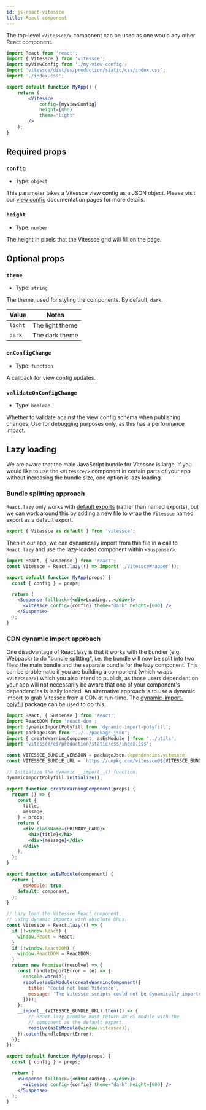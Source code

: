 ```yaml
---
id: js-react-vitessce
title: React component
---
```


The top-level `<Vitessce/>` component can be used as one would any other React component.

```jsx
import React from 'react';
import { Vitessce } from 'vitessce';
import myViewConfig from './my-view-config';
import 'vitessce/dist/es/production/static/css/index.css';
import './index.css';

export default function MyApp() {
    return (
        <Vitessce
            config={myViewConfig}
            height={800}
            theme="light"
        />
    );
}
```

## Required props

### `config`
- Type: `object`

This parameter takes a Vitessce view config as a JSON object. Please visit our [view config](/docs/view-config-json) documentation pages for more details.

### `height`
- Type: `number`

The height in pixels that the Vitessce grid will fill on the page.

## Optional props

### `theme`
- Type: `string`

The theme, used for styling the components. By default, `dark`.

|Value| Notes|
|-----|------|
| `light` | The light theme |
| `dark` | The dark theme |

### `onConfigChange`
- Type: `function`

A callback for view config updates.

### `validateOnConfigChange`
- Type: `boolean`

Whether to validate
against the view config schema when publishing changes. Use for debugging
purposes only, as this has a performance impact.

## Lazy loading

We are aware that the main JavaScript bundle for Vitessce is large.
If you would like to use the `<Vitessce/>` component in certain parts of your app without increasing the bundle size, one option is lazy loading.

### Bundle splitting approach

`React.lazy` only works with [default exports](https://reactjs.org/docs/code-splitting.html#named-exports) (rather than named exports), but we can work around this by adding a new file to wrap the `Vitessce` named export as a default export.
```js title="/src/components/VitessceWrapper.js"
export { Vitessce as default } from 'vitessce';
```

Then in our app, we can dynamically import from this file in a call to `React.lazy` and use the lazy-loaded component within `<Suspense/>`.

```jsx title="/src/components/MyApp.js"
import React, { Suspense } from 'react';
const Vitessce = React.lazy(() => import('./VitessceWrapper'));

export default function MyApp(props) {
  const { config } = props;

  return (
    <Suspense fallback={<div>Loading...</div>}>
      <Vitessce config={config} theme="dark" height={600} />
    </Suspense>
  );
}
```


### CDN dynamic import approach

One disadvantage of React.lazy is that it works with the bundler (e.g. Webpack) to do "bundle splitting", i.e. the bundle will now be split into two files: the main bundle and the separate bundle for the lazy component.
This can be problematic if you are building a component (which wraps `<Vitessce/>`) which you also intend to publish, as those users dependent on your app will not necessarily be aware that one of your component's dependencies is lazily loaded.
An alternative approach is to use a dynamic import to grab Vitessce from a CDN at run-time.
The [dynamic-import-polyfill](https://github.com/GoogleChromeLabs/dynamic-import-polyfill) package can be used to do this.

```jsx title="/src/components/MyApp.js"
import React, { Suspense } from 'react';
import ReactDOM from 'react-dom';
import dynamicImportPolyfill from 'dynamic-import-polyfill';
import packageJson from '../../package.json';
import { createWarningComponent, asEsModule } from '../utils';
import 'vitessce/es/production/static/css/index.css';

const VITESSCE_BUNDLE_VERSION = packageJson.dependencies.vitessce;
const VITESSCE_BUNDLE_URL = `https://unpkg.com/vitessce@${VITESSCE_BUNDLE_VERSION}/dist/umd/production/index.min.js`;

// Initialize the dynamic __import__() function.
dynamicImportPolyfill.initialize();

export function createWarningComponent(props) {
  return () => {
    const {
      title,
      message,
    } = props;
    return (
      <div className={PRIMARY_CARD}>
        <h1>{title}</h1>
        <div>{message}</div>
      </div>
    );
  };
}

export function asEsModule(component) {
  return {
    __esModule: true,
    default: component,
  };
}

// Lazy load the Vitessce React component,
// using dynamic imports with absolute URLs.
const Vitessce = React.lazy(() => {
  if (!window.React) {
    window.React = React;
  }
  if (!window.ReactDOM) {
    window.ReactDOM = ReactDOM;
  }
  return new Promise((resolve) => {
    const handleImportError = (e) => {
      console.warn(e);
      resolve(asEsModule(createWarningComponent({
        title: 'Could not load Vitessce',
        message: 'The Vitessce scripts could not be dynamically imported.',
      })));
    };
    __import__(VITESSCE_BUNDLE_URL).then(() => {
        // React.lazy promise must return an ES module with the
        // component as the default export.
        resolve(asEsModule(window.vitessce));
    }).catch(handleImportError);
  });
});

export default function MyApp(props) {
  const { config } = props;

  return (
    <Suspense fallback={<div>Loading...</div>}>
      <Vitessce config={config} theme="dark" height={600} />
    </Suspense>
  );
}
```